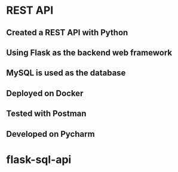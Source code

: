 # REST API
## Created a REST API with Python
## Using Flask as the backend web framework
## MySQL is used as the database
## Deployed on Docker
## Tested with Postman
## Developed on Pycharm
# flask-sql-api
